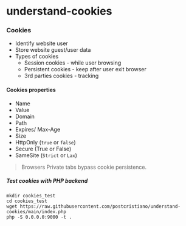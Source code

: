 # understand-cookies

### Cookies
- Identify website user
- Store website guest/user data
- Types of cookies
	- Session cookies - while user browsing
	- Persistent cookies - keep after user exit browser
	- 3rd parties cookies - tracking

#### Cookies properties
- Name
- Value
- Domain
- Path
- Expires/ Max-Age
- Size
- HttpOnly (`true` or `false`)
- Secure (True or False)
- SameSite (`Strict` or `Lax`)

> Browsers Private tabs bypass cookie persistence.

##### Test cookies with PHP backend
```shell
mkdir cookies_test
cd cookies_test
wget https://raw.githubusercontent.com/postcristiano/understand-cookies/main/index.php
php -S 0.0.0.0:9000 -t .
```

